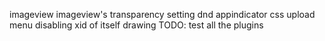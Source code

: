 imageview
imageview's transparency setting
dnd
appindicator
css
upload menu disabling
xid of itself
drawing
TODO: test all the plugins
